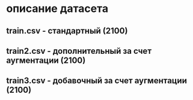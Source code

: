 # описание датасета

## train.csv - стандартный (2100)
## train2.csv - дополнительный за счет аугментации (2100)
## train3.csv - добавочный за счет аугментации (2100)
